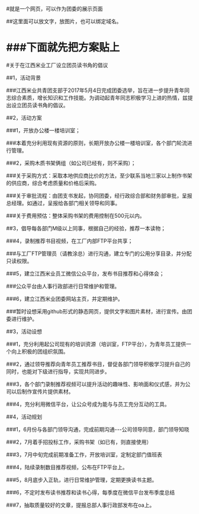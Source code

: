#就是一个网页，可以作为团委的展示页面

##这里面可以放文字，放图片，也可以绑定域名。

###下面就先把方案贴上
===

#关于在江西米业工厂设立团员读书角的倡议

##1，活动背景

###江西米业共青团支部于2017年5月4日完成团委选举，旨在进一步提升青年同志综合素质，增长知识和工作技能。为调动起青年同志积极学习上进的热情，兹提出设立团员读书角的倡议。

##2，活动方案

###1，开放办公楼一楼培训室；

###本着充分利用现有资源的原则，长期开放办公楼一楼培训室，各个部门轮流进行管理。

###2，采购木质书架俩组（如公司已经有，则不采购）；

###关于采购方式：采取本地供应商比价的方法，至少联系当地三家以上制作书架的供应商，综合考虑质量和价格后采购。

###关于审批流程：由团支书发起，协同团委，经行政综合部和财务部审批，呈报总经理。如通过，呈报给各部门相关领导和同事。

###关于费用预估：整体采购书架的费用控制在500元以内。

##3，倡导每各部门M级以上同事，根据自己的经验，推荐一本读物；

###4，录制推荐书目视频，在工厂内部FTP平台共享；

###与工厂FTP管理员（请教涂总）进行沟通，建立专门的公用分享目录，并分配只读权限。

###5，建立江西米业员工微信公众平台，发布书目推荐和心得体会；

###公众平台由人事行政部进行日常维护和管理。

###6，建立江西米业团委网站主页，并定期维护。

###暂时设想采用github形式的静态网页，提供文字和图片素材，进行宣传。由团委进行维护。

##3，活动设想

###1，充分利用起公司现有的培训资源（培训室，FTP平台），为青年员工提供一个向上积极的团组织氛围。

###2，通过领导推荐向青年员工推荐书目，督促各部门领导积极学习提升自己的同时，也能对下级进行指导，实现共同进步。

###3，各个部门录制推荐视频可以提升活动的趣味性、影响面和仪式感，并为公司以后制作宣传片提供素材。
	
###4，充分利用微信平台，让公众号成为能与与员工充分互动的工具。

##4，活动规划

###1，6月份与各部门领导沟通，完成前期沟通---公司领导同意，部门领导知晓

###2，7月着手招投标工作，采购书架（如已有，则直接使用）

###3，7月中旬完成前期准备工作，开放培训室，定制定部门值班表

###4，陆续录制数目推荐视频，公布在FTP平台上。

###5，8月底步入正轨，进行日常维护管理，定期更换读书主题。

###6，不定时发布读书推荐和读书心得，每季度在微信平台发布季度总结

###7，抽取质量较好的文章，提报总部人事行政部发布在oa上。

